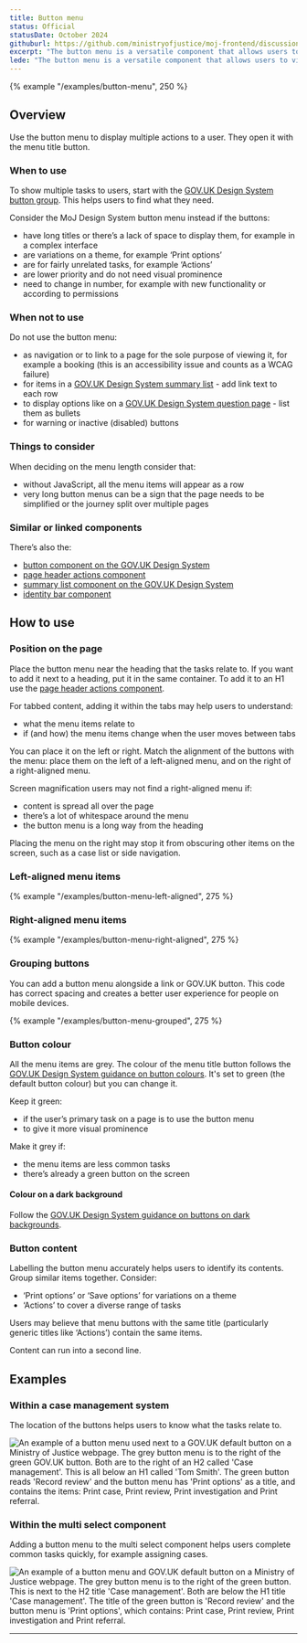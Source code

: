 ```yaml
---
title: Button menu
status: Official
statusDate: October 2024
githuburl: https://github.com/ministryofjustice/moj-frontend/discussions/685
excerpt: "The button menu is a versatile component that allows users to view tasks as buttons in a collapsible menu."
lede: "The button menu is a versatile component that allows users to view tasks as buttons in a collapsible menu."
---
```


{% example "/examples/button-menu", 250 %}

## Overview

Use the button menu to display multiple actions to a user. They open it with the menu title button.

### When to use

To show multiple tasks to users, start with the [GOV.UK Design System button group](https://design-system.service.gov.uk/components/button/#grouping-buttons). This helps users to find what they need.

Consider the MoJ Design System button menu instead if the buttons:

- have long titles or there’s a lack of space to display them, for example in a complex interface
- are variations on a theme, for example ‘Print options’
- are for fairly unrelated tasks, for example ‘Actions’
- are lower priority and do not need visual prominence
- need to change in number, for example with new functionality or according to permissions 

### When not to use

Do not use the button menu:

- as navigation or to link to a page for the sole purpose of viewing it, for example a booking (this is an accessibility issue and counts as a WCAG failure)
- for items in a [GOV.UK Design System summary list](https://design-system.service.gov.uk/components/summary-list/) - add link text to each row
- to display options like on a [GOV.UK Design System question page](https://design-system.service.gov.uk/patterns/question-pages/) - list them as bullets
- for warning or inactive (disabled) buttons

### Things to consider

When deciding on the menu length consider that:

- without JavaScript, all the menu items will appear as a row
- very long button menus can be a sign that the page needs to be simplified or the journey split over multiple pages

### Similar or linked components

There’s also the:

- [button component on the GOV.UK Design System](https://design-system.service.gov.uk/components/button/)
- [page header actions component](/components/page-header-actions/)
- [summary list component on the GOV.UK Design System](https://design-system.service.gov.uk/components/summary-list/)
- [identity bar component](/components/identity-bar/)

## How to use

### Position on the page

Place the button menu near the heading that the tasks relate to. If you want to add it next to a heading, put it in the same container. To add it to an H1 use the [page header actions component](/components/page-header-actions/).

For tabbed content, adding it within the tabs may help users to understand:

- what the menu items relate to
- if (and how) the menu items change when the user moves between tabs

You can place it on the left or right. Match the alignment of the buttons with the menu: place them on the left of a left-aligned menu, and on the right of a right-aligned menu.

Screen magnification users may not find a right-aligned menu if:

- content is spread all over the page
- there’s a lot of whitespace around the menu
- the button menu is a long way from the heading

Placing the menu on the right may stop it from obscuring other items on the screen, such as a case list or side navigation.

### Left-aligned menu items

{% example "/examples/button-menu-left-aligned", 275 %}

### Right-aligned menu items

{% example "/examples/button-menu-right-aligned", 275 %}

### Grouping buttons

You can add a button menu alongside a link or GOV.UK button. This code has correct spacing and creates a better user experience for people on mobile devices.

{% example "/examples/button-menu-grouped", 275 %}

### Button colour

All the menu items are grey. The colour of the menu title button follows the [GOV.UK Design System guidance on button colours](https://design-system.service.gov.uk/components/button/#default-buttons). It's set to green (the default button colour) but you can change it.

Keep it green:

- if the user’s primary task on a page is to use the button menu
- to give it more visual prominence

Make it grey if:

- the menu items are less common tasks
- there’s already a green button on the screen

#### Colour on a dark background

Follow the [GOV.UK Design System guidance on buttons on dark backgrounds](https://design-system.service.gov.uk/components/button/#buttons-on-dark-backgrounds).

### Button content

Labelling the button menu accurately helps users to identify its contents. Group similar items together. Consider:

- ‘Print options’ or ‘Save options’ for variations on a theme  
- ‘Actions’ to cover a diverse range of tasks

Users may believe that menu buttons with the same title (particularly generic titles like ‘Actions’) contain the same items.

Content can run into a second line.

## Examples

### Within a case management system

The location of the buttons helps users to know what the tasks relate to.

<p><img src="{{ 'assets/images/button-menu-case-management-example-2024.png' | rev | url }}" alt="An example of a button menu used next to a GOV.UK default button on a Ministry of Justice webpage. The grey button menu is to the right of the green GOV.UK button. Both are to the right of an H2 called 'Case management'. This is all below an H1 called 'Tom Smith'. The green button reads 'Record review' and the button menu has 'Print options' as a title, and contains the items: Print case, Print review, Print investigation and Print referral."></p>

### Within the multi select component

Adding a button menu to the multi select component helps users complete common tasks quickly, for example assigning cases.

<p><img src="{{ 'assets/images/button-menu-multi-select-example-2024.png' | rev | url }}" alt="An example of a button menu and GOV.UK default button on a Ministry of Justice webpage. The grey button menu is to the right of the green button. This is next to the H2 title 'Case management'. Both are below the H1 title 'Case management'. The title of the green button is 'Record review' and the button menu is 'Print options', which contains: Print case, Print review, Print investigation and Print referral."></p>

<hr />
